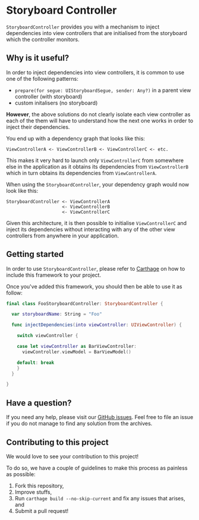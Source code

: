 # Storyboard Controller

`StoryboardController` provides you with a mechanism to inject dependencies into view controllers that are initialised
from the storyboard which the controller monitors.

## Why is it useful?

In order to inject dependencies into view controllers, it is common to use one of the following patterns:

* `prepare(for segue: UIStoryboardSegue, sender: Any?)` in a parent view controller (with storyboard)
* custom initalisers (no storyboard)

**However**, the above solutions do not clearly isolate each view controller as each of the them
will have to understand how the next one works in order to inject their dependencies.

You end up with a dependency graph that looks like this:

    ViewControllerA <- ViewControllerB <- ViewControllerC <- etc.

This makes it very hard to launch only `ViewControllerC` from somewhere else in the application
as it obtains its dependencies from `ViewControllerB` which in turn obtains its dependencies from `ViewControllerA`.

When using the `StoryboardController`, your dependency graph would now look like this:

    StoryboardController <- ViewControllerA
                         <- ViewControllerB
                         <- ViewControllerC

Given this architecture, it is then possible to initialise `ViewControllerC` and inject its dependencies
without interacting with any of the other view controllers from anywhere in your application.

## Getting started

In order to use `StoryboardController`, please refer to [Carthage](https://github.com/Carthage/Carthage)
on how to include this framework to your project.

Once you've added this framework, you should then be able to use it as follow:

```swift
final class FooStoryboardController: StoryboardController {

  var storyboardName: String = "Foo"

  func injectDependencies(into viewController: UIViewController) {

    switch viewController {

    case let viewController as BarViewController:
      viewController.viewModel = BarViewModel()

    default: break
    }
  }

}
```

## Have a question?

If you need any help, please visit our [GitHub issues](https://github.com/michaelloo-outware/storyboardcontroller/issues). Feel free to file an issue if you do not manage to find any solution from the archives.

## Contributing to this project

We would love to see your contribution to this project!

To do so, we have a couple of guidelines to make this process as painless as possible:

1. Fork this repository,
1. Improve stuffs,
1. Run `carthage build --no-skip-current` and fix any issues that arises, and
1. Submit a pull request!
